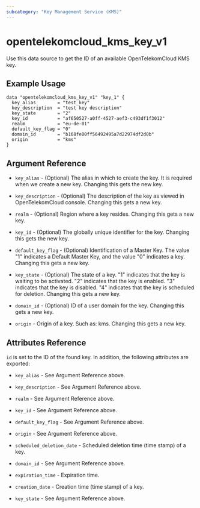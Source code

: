 ```yaml
---
subcategory: "Key Management Service (KMS)"
---
```



# opentelekomcloud_kms_key_v1

Use this data source to get the ID of an available OpenTelekomCloud KMS key.

## Example Usage

```hcl
data "opentelekomcloud_kms_key_v1" "key_1" {
  key_alias        = "test_key"
  key_description  = "test key description"
  key_state        = "2"
  key_id           = "af650527-a0ff-4527-aef3-c493df1f3012"
  realm            = "eu-de-01"
  default_key_flag = "0"
  domain_id        = "b168fe00ff56492495a7d22974df2d0b"
  origin           = "kms"
}
```

## Argument Reference

* `key_alias` - (Optional) The alias in which to create the key. It is required when
  we create a new key. Changing this gets the new key.

* `key_description` - (Optional) The description of the key as viewed in OpenTelekomCloud console.
  Changing this gets a new key.

* `realm` - (Optional) Region where a key resides. Changing this gets a new key.

* `key_id` - (Optional) The globally unique identifier for the key. Changing this gets the new key.

* `default_key_flag` - (Optional) Identification of a Master Key. The value "1" indicates a Default
  Master Key, and the value "0" indicates a key. Changing this gets a new key.

* `key_state` - (Optional) The state of a key. "1" indicates that the key is waiting to be activated.
  "2" indicates that the key is enabled. "3" indicates that the key is disabled. "4" indicates that
  the key is scheduled for deletion. Changing this gets a new key.

* `domain_id` - (Optional) ID of a user domain for the key. Changing this gets a new key.

* `origin` - Origin of a key. Such as: kms. Changing this gets a new key.

## Attributes Reference

`id` is set to the ID of the found key. In addition, the following attributes are exported:

* `key_alias` - See Argument Reference above.

* `key_description` - See Argument Reference above.

* `realm` - See Argument Reference above.

* `key_id` - See Argument Reference above.

* `default_key_flag` - See Argument Reference above.

* `origin` - See Argument Reference above.

* `scheduled_deletion_date` - Scheduled deletion time (time stamp) of a key.

* `domain_id` - See Argument Reference above.

* `expiration_time` - Expiration time.

* `creation_date` - Creation time (time stamp) of a key.

* `key_state` - See Argument Reference above.
